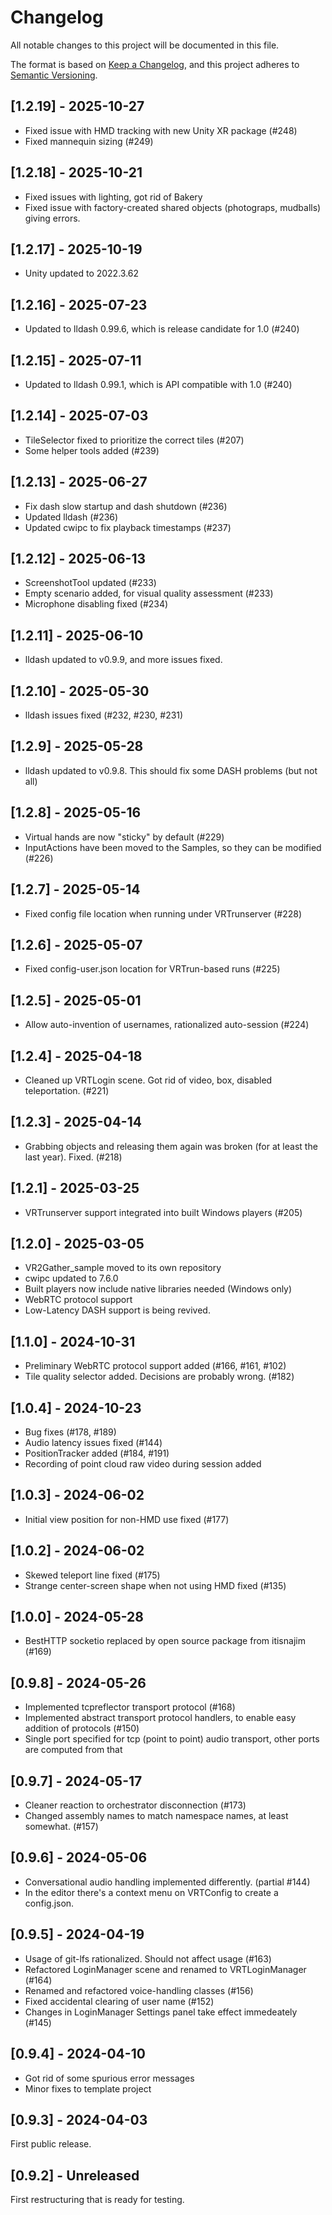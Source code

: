 # Changelog

All notable changes to this project will be documented in this file.

The format is based on [Keep a Changelog](https://keepachangelog.com/en/1.1.0/),
and this project adheres to [Semantic Versioning](https://semver.org/spec/v2.0.0.html).

## [1.2.19] - 2025-10-27

- Fixed issue with HMD tracking with new Unity XR package (#248)
- Fixed mannequin sizing (#249)

## [1.2.18] - 2025-10-21

- Fixed issues with lighting, got rid of Bakery
- Fixed issue with factory-created shared objects (photograps, mudballs) giving errors.

## [1.2.17] - 2025-10-19

- Unity updated to 2022.3.62

## [1.2.16] - 2025-07-23

- Updated to lldash 0.99.6, which is release candidate for 1.0 (#240)

## [1.2.15] - 2025-07-11

- Updated to lldash 0.99.1, which is API compatible with 1.0 (#240)

## [1.2.14] - 2025-07-03

- TileSelector fixed to prioritize the correct tiles (#207)
- Some helper tools added (#239)

## [1.2.13] - 2025-06-27

- Fix dash slow startup and dash shutdown (#236)
- Updated lldash (#236)
- Updated cwipc to fix playback timestamps (#237)

## [1.2.12] - 2025-06-13

- ScreenshotTool updated (#233)
- Empty scenario added, for visual quality assessment (#233)
- Microphone disabling fixed (#234)

## [1.2.11] - 2025-06-10

- lldash updated to v0.9.9, and more issues fixed.

## [1.2.10] - 2025-05-30

- lldash issues fixed (#232, #230, #231)

## [1.2.9] - 2025-05-28

- lldash updated to v0.9.8. This should fix some DASH problems (but not all)

## [1.2.8] - 2025-05-16

- Virtual hands are now "sticky" by default (#229)
- InputActions have been moved to the Samples, so they can be modified (#226)

## [1.2.7] - 2025-05-14

- Fixed config file location when running under VRTrunserver (#228)

## [1.2.6] - 2025-05-07

- Fixed config-user.json location for VRTrun-based runs (#225)

## [1.2.5] - 2025-05-01

- Allow auto-invention of usernames, rationalized auto-session (#224)

## [1.2.4] - 2025-04-18

- Cleaned up VRTLogin scene. Got rid of video, box, disabled teleportation. (#221)

## [1.2.3] - 2025-04-14

- Grabbing objects and releasing them again was broken (for at least the last year). Fixed. (#218)

## [1.2.1] - 2025-03-25

- VRTrunserver support integrated into built Windows players (#205)

## [1.2.0] - 2025-03-05

- VR2Gather_sample moved to its own repository
- cwipc updated to 7.6.0
- Built players now include native libraries needed (Windows only)
- WebRTC protocol support
- Low-Latency DASH support is being revived.

## [1.1.0] - 2024-10-31

- Preliminary WebRTC protocol support added (#166, #161, #102)
- Tile quality selector added. Decisions are probably wrong. (#182)

## [1.0.4] - 2024-10-23

- Bug fixes (#178, #189)
- Audio latency issues fixed (#144)
- PositionTracker added (#184, #191)
- Recording of point cloud raw video during session added

## [1.0.3] - 2024-06-02

- Initial view position for non-HMD use fixed (#177)

## [1.0.2] - 2024-06-02

- Skewed teleport line fixed (#175)
- Strange center-screen shape when not using HMD fixed (#135)

## [1.0.0] - 2024-05-28

- BestHTTP socketio replaced by open source package from itisnajim (#169)

## [0.9.8] - 2024-05-26

- Implemented tcpreflector transport protocol (#168)
- Implemented abstract transport protocol handlers, to enable easy addition of protocols (#150)
- Single port specified for tcp (point to point) audio transport, other ports are computed from that

## [0.9.7] - 2024-05-17

- Cleaner reaction to orchestrator disconnection (#173)
- Changed assembly names to match namespace names, at least somewhat. (#157)

## [0.9.6] - 2024-05-06

- Conversational audio handling implemented differently. (partial #144)
- In the editor there's a context menu on VRTConfig to create a config.json.

## [0.9.5] - 2024-04-19

- Usage of git-lfs rationalized. Should not affect usage (#163)
- Refactored LoginManager scene and renamed to VRTLoginManager (#164)
- Renamed and refactored voice-handling classes (#156)
- Fixed accidental clearing of user name (#152)
- Changes in LoginManager Settings panel take effect immedeately (#145)

## [0.9.4] - 2024-04-10

- Got rid of some spurious error messages
- Minor fixes to template project

## [0.9.3] - 2024-04-03

First public release.

## [0.9.2] - Unreleased

First restructuring that is ready for testing.